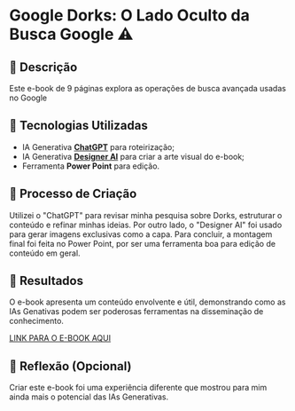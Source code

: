 # Google Dorks: O Lado Oculto da Busca Google ⚠️

## 📒 Descrição
Este e-book de 9 páginas explora as operações de busca avançada usadas no Google

## 🤖 Tecnologias Utilizadas
- IA Generativa **[ChatGPT](https://chat.openai.com)** para roteirização;
- IA Generativa **[Designer AI](https://designer.microsoft.com/)** para criar a arte visual do e-book;
- Ferramenta **Power Point** para edição.

## 🧐 Processo de Criação
Utilizei o "ChatGPT" para revisar minha pesquisa sobre Dorks, estruturar o conteúdo e refinar minhas ideias. Por outro lado, o "Designer AI" foi usado para gerar imagens exclusivas como a capa. Para concluir, a montagem final foi feita no Power Point, por ser uma ferramenta boa para edição de conteúdo em geral.

## 🚀 Resultados
O e-book apresenta um conteúdo envolvente e útil, demonstrando como as IAs Genativas podem ser poderosas ferramentas na disseminação de conhecimento.

[LINK PARA O E-BOOK AQUI](https://github.com/carlogia7/DIO-Bootcamp/tree/main/Ebook%20com%20IA/output)

## 💭 Reflexão (Opcional)
Criar este e-book foi uma experiência diferente que mostrou para mim ainda mais o potencial das IAs Generativas.
